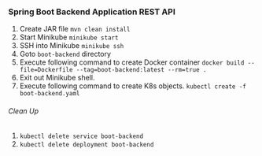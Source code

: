 ### Spring Boot Backend Application REST API


1. Create JAR file `mvn clean install`
2. Start Minikube `minikube start`
3. SSH into Minikube `minikube ssh`
4. Goto `boot-backend` directory
5. Execute following command to create Docker container `docker build --file=Dockerfile --tag=boot-backend:latest --rm=true .`
6. Exit out Minikube shell.
7. Execute following command to create K8s objects. `kubectl create -f boot-backend.yaml`


###### Clean Up
1. `kubectl delete service boot-backend`
2. `kubectl delete deployment boot-backend`